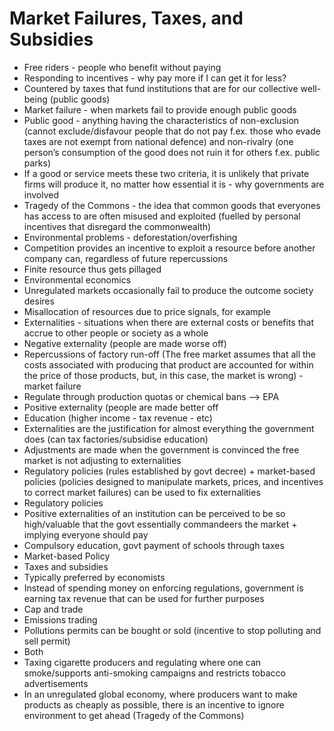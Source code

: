 # Market Failures, Taxes, and Subsidies
- Free riders - people who benefit without paying
- Responding to incentives - why pay more if I can get it for less?
- Countered by taxes that fund institutions that are for our collective well-being (public goods)
- Market failure - when markets fail to provide enough public goods
- Public good - anything having the characteristics of non-exclusion (cannot exclude/disfavour people that do not pay f.ex. those who evade taxes are not exempt from national defence) and non-rivalry (one person’s consumption of the good does not ruin it for others f.ex. public parks)
- If a good or service meets these two criteria, it is unlikely that private firms will produce it, no matter how essential it is - why governments are involved
- Tragedy of the Commons - the idea that common goods that everyones has access to are often misused and exploited (fuelled by personal incentives that disregard the commonwealth)
- Environmental problems - deforestation/overfishing
- Competition provides an incentive to exploit a resource before another company can, regardless of future repercussions
- Finite resource thus gets pillaged
- Environmental economics
- Unregulated markets occasionally fail to produce the outcome society desires
- Misallocation of resources due to price signals, for example
- Externalities - situations when there are external costs or benefits that accrue to other people or society as a whole
- Negative externality (people are made worse off) 
- Repercussions of factory run-off (The free market assumes that all the costs associated with producing that product are accounted for within the price of those products, but, in this case, the market is wrong) - market failure
- Regulate through production quotas or chemical bans —> EPA
- Positive externality (people are made better off
- Education (higher income - tax revenue - etc)
- Externalities are the justification for almost everything the government does (can tax factories/subsidise education)
- Adjustments are made when the government is convinced the free market is not adjusting to externalities 
- Regulatory policies (rules established by govt decree) + market-based policies (policies designed to manipulate markets, prices, and incentives to correct market failures) can be used to fix externalities
- Regulatory policies
- Positive externalities of an institution can be perceived to be so high/valuable that the govt essentially commandeers the market + implying everyone should pay
- Compulsory education, govt payment of schools through taxes
- Market-based Policy
- Taxes and subsidies
- Typically preferred by economists
- Instead of spending money on enforcing regulations, government is earning tax revenue that can be used for further purposes
- Cap and trade
- Emissions trading
- Pollutions permits can be bought or sold (incentive to stop polluting and sell permit)
- Both
- Taxing cigarette producers and regulating where one can smoke/supports anti-smoking campaigns and restricts tobacco advertisements
- In an unregulated global economy, where producers want to make products as cheaply as possible, there is an incentive to ignore environment to get ahead (Tragedy of the Commons)
